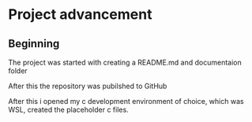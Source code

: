 # Project advancement
## Beginning
The project was started with creating a README.md and documentaion folder

After this the repository was pubilshed to GitHub

After this i opened my c development environment of choice, which was WSL, created the placeholder c files.
